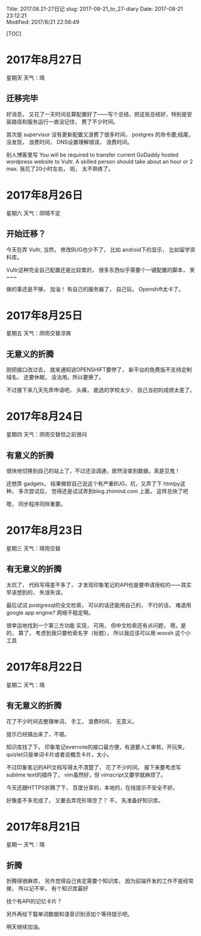 Title: 2017.08.21-27日记
slug: 2017-08-21_to_27-diary
Date: 2017-08-21 23:12:21   
Modified: 2017/8/21 22:56:49

[TOC]

# 2017年8月27日

星期天 天气：晴

## 迁移完毕

好消息， 又花了一天时间总算配置好了——写个总结，把这些总结好，特别是安装路径和服务运行一直没记住， 费了不少时间。

其次是 supervisor 没有更新配置又浪费了很多时间， postgres 的命令要;结尾， 没发现， 浪费时间， DNS设置理解错误， 浪费时间。

别人博客里写 You will be required to transfer current GoDaddy hosted wordpress website to Vultr. A skilled person should take about an hour or 2 max. 我花了20小时左右， 呃， 太不熟练了。


# 2017年8月26日

星期六 天气：阴晴不定

## 开始迁移？

今天在弄 Vultr, 当然， 修改BUG也少不了， 比如  android下的显示， 比如留学资料库。

Vultr这种完全自己配置还是比较累的， 很多东西似乎需要个一键配置的脚本， 笑~~~

做的事还是不够， 加油！ 有自己的服务器了， 自己玩， Openshift太卡了。

# 2017年8月25日

星期五 天气：阴雨交替凉爽

## 无意义的折腾

刚把接口改过去， 就来通知说OPENSHIFT要停了， 新平台的免费版不支持定制域名， 还要休眠， 没法用。所以要换了。

不过接下来几天先弄申请吧， 头痛， 能选的学校太少， 自己当初的成绩太差了。

# 2017年8月24日

星期四 天气：阴雨交替但之前很闷

## 有意义的折腾

很快地切换到自己的站上了，不过还没调通，居然没查到数据，真是见鬼！

还想弄 gadgets， 结果微软自己说这个有严重BUG，坑，又弄了下 htmlpy这种， 多次尝试后， 觉得还是试试弄到blog.zhimind.com 上面， 这样总快了吧

嗯， 同步程序同样重要。


# 2017年8月23日

星期三 天气：晴雨交替

## 有无意义的折腾

太坑了， 代码写得差不多了， 才发现印象笔记的API也是要申请授权的——其实早该想到的， 失误失误。

最后试试 postgresql的全文检索， 可以的话还能用自己的， 不行的话， 难道用 google app engine? 网络不稳定啊。

很幸运地找到一个第三方功能 实现， 可用， 但中文检索还有点问题， 嗯，是的， 算了， 考虑到我只要检索名字（标题）， 所以我应该可以用 woosh 这个小工具

# 2017年8月22日

星期二 天气：晴

## 有无意义的折腾

花了不少时间去整理单词， 手工， 浪费时间， 无意义。

提示已经搞出来了，不错。

知识库找了下， 印象笔记evernote的接口最方便，有道要人工审核，开玩笑，quizlet只是单词卡片或者说概念卡片，太小。

不过印象笔记的API文档写得太不清楚了， 花了不少时间， 接下来要考虑写sublime text的插件了， vim虽然好，但 vimscript又要学就麻烦了。

今天还跟HTTPS折腾了下， 百度分享的，本地的，在线提示不安全不好。

好像差不多完成了， 又要去弄完形填空了？ 不， 先准备好知识库。

# 2017年8月21日

星期一 天气：晴

## 折腾

折腾得很麻烦， 另外觉得自己肯定需要个知识库， 因为前端开发的工作不是经常做， 所以记不牢， 有个知识库最好

找个有API的记忆卡片？

另外再给下载单词数据和语音识别添加个等待提示吧。

明天继续加油。

